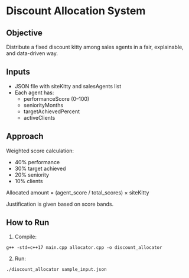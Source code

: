 # Discount Allocation System

## Objective
Distribute a fixed discount kitty among sales agents in a fair, explainable, and data-driven way.

## Inputs
- JSON file with siteKitty and salesAgents list
- Each agent has:
  - performanceScore (0–100)
  - seniorityMonths
  - targetAchievedPercent
  - activeClients

## Approach
Weighted score calculation:
- 40% performance
- 30% target achieved
- 20% seniority
- 10% clients

Allocated amount = (agent_score / total_scores) × siteKitty

Justification is given based on score bands.

## How to Run

1. Compile:
```
g++ -std=c++17 main.cpp allocator.cpp -o discount_allocator
```

2. Run:
```
./discount_allocator sample_input.json
```